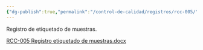 ```yaml
---
{"dg-publish":true,"permalink":"/control-de-calidad/registros/rcc-005/"}
---
```


Registro de etiquetado de muestras.

[RCC-005 Registro etiquetado de muestras.docx](https://drive.google.com/open?id=1Fs2ceNt_I8kR_ff0YVY-Y4rAU1vPU-o0&usp=drive_copy)

